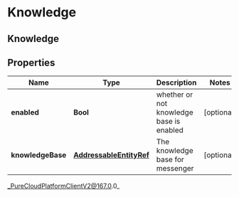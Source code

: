 # Knowledge

## Knowledge

## Properties

|Name | Type | Description | Notes|
|------------ | ------------- | ------------- | -------------|
| **enabled** | **Bool** | whether or not knowledge base is enabled | [optional] |
| **knowledgeBase** | [**AddressableEntityRef**](AddressableEntityRef) | The knowledge base for messenger | [optional] |



_PureCloudPlatformClientV2@167.0.0_
